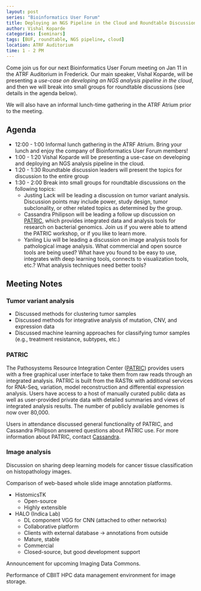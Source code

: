```yaml
---
layout: post
series: "Bioinformatics User Forum"
title: Deploying an NGS Pipeline in the Cloud and Roundtable Discussions
author: Vishal Koparde
categories: [seminars]
tags: [BUF, roundtable, NGS pipeline, cloud]
location: ATRF Auditorium
time: 1 - 2 PM
---
```


Come join us for our next Bioinformatics User Forum meeting on Jan 11 in the ATRF Auditorium in Frederick. Our main speaker, Vishal Koparde, will be presenting a *use-case on developing an NGS analysis pipeline in the cloud*, and then we will break into small groups for roundtable discussions (see details in the agenda below).
 
We will also have an informal lunch-time gathering in the ATRF Atrium prior to the meeting.
 
## Agenda

* 12:00 - 1:00 Informal lunch gathering in the ATRF Atrium. Bring your lunch and enjoy the company of Bioinformatics User Forum members!
* 1:00 - 1:20 Vishal Koparde will be presenting a use-case on developing and deploying an NGS analysis pipeline in the cloud.
* 1:20 - 1:30 Roundtable discussion leaders will present the topics for discussion to the entire group
* 1:30 - 2:00 Break into small groups for roundtable discussions on the following topics:
    * Justing Lack will be leading a discussion on tumor variant analysis. Discussion points may include power, study design, tumor subclonality, or other related topics as determined by the group.
    * Cassandra Philipson will be leading a follow up discussion on [PATRIC](https://patricbrc.org/), which provides integrated data and analysis tools for research on bacterial genomics. Join us if you were able to attend the PATRIC workshop, or if you like to learn more.
    * Yanling Liu will be leading a discussion on image analysis tools for pathological image analysis. What commercial and open source tools are being used? What have you found to be easy to use, integrates with deep learning tools, connects to visualization tools, etc.? What analysis techniques need better tools?

## Meeting Notes

### Tumor variant analysis

* Discussed methods for clustering tumor samples
* Discussed methods for integrative analysis of mutation, CNV, and expression data
* Discussed machine learning approaches for classifying tumor samples (e.g., treatment resistance, subtypes, etc.)
 
### PATRIC

The Pathosystems Resource Integration Center ([PATRIC](https://www.patricbrc.org)) provides users with a free graphical user interface to take them from raw reads through an integrated analysis. PATRIC is built from the RASTtk with additional services for RNA-Seq, variation, model reconstruction and differential expression analysis. Users have access to a host of manually curated public data as well as user-provided private data with detailed summaries and views of integrated analysis results. The number of publicly available genomes is now over 80,000.

Users in attendance discussed general functionality of PATRIC, and Cassandra Philipson answered questions about PATRIC use. For more information about PATRIC, contact [Cassandra](mailto:casandra.w.philipson.civ@mail.mil).

### Image analysis

Discussion on sharing deep learning models for cancer tissue classification on histopathology images.
 
Comparison of web-based whole slide image annotation platforms.
* HistomicsTK
    * Open-source
    * Highly extensible
* HALO (Indica Lab)
    * DL component VGG for CNN (attached to other networks)
    * Collaborative platform
    * Clients with external database -> annotations from outside
    * Mature, stable
    * Commercial
    * Closed-source, but good development support
 
Announcement for upcoming Imaging Data Commons.
 
Performance of CBIIT HPC data management environment for image storage.
